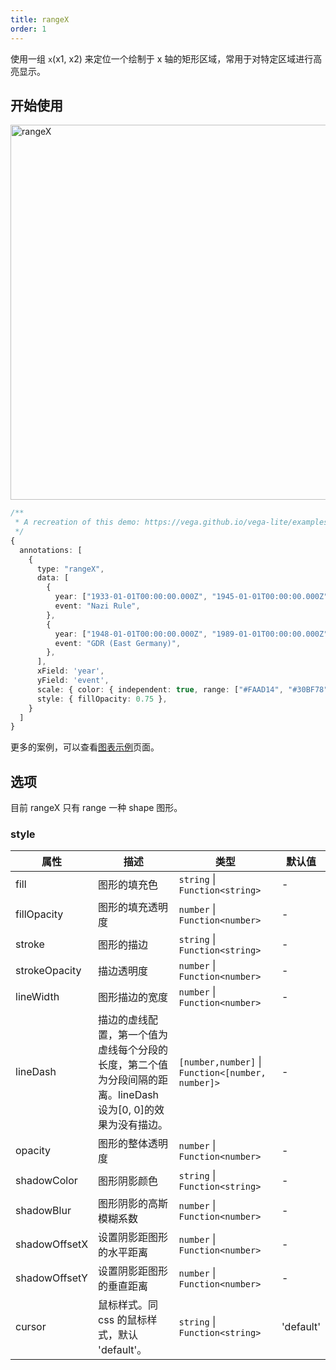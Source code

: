 ```yaml
---
title: rangeX
order: 1
---
```


使用一组 `x`(x1, x2) 来定位一个绘制于 x 轴的矩形区域，常用于对特定区域进行高亮显示。

## 开始使用

<img alt="rangeX" src="https://mdn.alipayobjects.com/huamei_qa8qxu/afts/img/A*dmYgTY3kxDoAAAAAAAAAAAAADmJ7AQ/original" width="600" />

```ts
/**
 * A recreation of this demo: https://vega.github.io/vega-lite/examples/layer_falkensee.html
 */
{
  annotations: [
    {
      type: "rangeX",
      data: [
        {
          year: ["1933-01-01T00:00:00.000Z", "1945-01-01T00:00:00.000Z"],
          event: "Nazi Rule",
        },
        {
          year: ["1948-01-01T00:00:00.000Z", "1989-01-01T00:00:00.000Z"],
          event: "GDR (East Germany)",
        },
      ],
      xField: 'year',
      yField: 'event',
      scale: { color: { independent: true, range: ["#FAAD14", "#30BF78"] } },
      style: { fillOpacity: 0.75 },
    }
  ]
}
```

更多的案例，可以查看[图表示例](/examples)页面。

## 选项

目前 rangeX 只有 range 一种 shape 图形。

### style

| 属性          | 描述                                                                                                          | 类型                                              | 默认值    |
| ------------- | ------------------------------------------------------------------------------------------------------------- | ------------------------------------------------- | --------- |
| fill          | 图形的填充色                                                                                                  | `string` \| `Function<string>`                    | -         |
| fillOpacity   | 图形的填充透明度                                                                                              | `number` \| `Function<number>`                    | -         |
| stroke        | 图形的描边                                                                                                    | `string` \| `Function<string>`                    | -         |
| strokeOpacity | 描边透明度                                                                                                    | `number` \| `Function<number>`                    | -         |
| lineWidth     | 图形描边的宽度                                                                                                | `number` \| `Function<number>`                    | -         |
| lineDash      | 描边的虚线配置，第一个值为虚线每个分段的长度，第二个值为分段间隔的距离。lineDash 设为[0, 0]的效果为没有描边。 | `[number,number]` \| `Function<[number, number]>` | -         |
| opacity       | 图形的整体透明度                                                                                              | `number` \| `Function<number>`                    | -         |
| shadowColor   | 图形阴影颜色                                                                                                  | `string` \| `Function<string>`                    | -         |
| shadowBlur    | 图形阴影的高斯模糊系数                                                                                        | `number` \| `Function<number>`                    | -         |
| shadowOffsetX | 设置阴影距图形的水平距离                                                                                      | `number` \| `Function<number>`                    | -         |
| shadowOffsetY | 设置阴影距图形的垂直距离                                                                                      | `number` \| `Function<number>`                    | -         |
| cursor        | 鼠标样式。同 css 的鼠标样式，默认 'default'。                                                                 | `string` \| `Function<string>`                    | 'default' |
